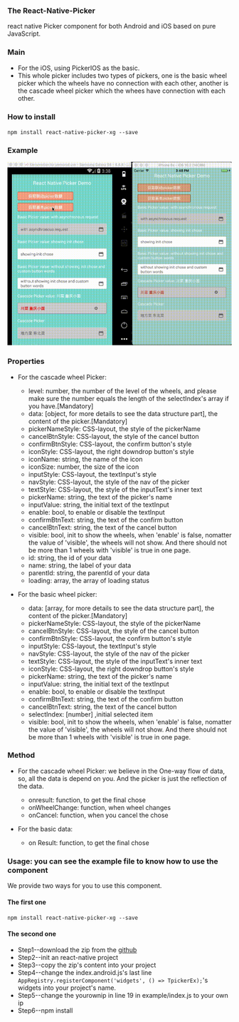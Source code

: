 ### The React-Native-Picker

react native Picker component for both Android and iOS based on pure JavaScript.

### Main 
* For the iOS, using PickerIOS as the basic.
* This whole picker includes two types of pickers, one is the basic wheel picker which the wheels have no connection with each other, another is the cascade wheel picker which the whees have connection with each other.

### How to install
```
npm install react-native-picker-xg --save
```
### Example
![image](https://raw.githubusercontent.com/lulutia/images/master/react-native-components/Screen-Capture-50.gif)

### Properties 
  * For the cascade wheel Picker:
     * level: number, the number of the level of the wheels, and please make sure the number equals the length of the selectIndex's array if you have.[Mandatory]
     * data: [object, for more details to see the data structure part], the content of the picker.[Mandatory]
     * pickerNameStyle: CSS-layout, the style of the pickerName
     * cancelBtnStyle: CSS-layout, the style of the cancel button
     * confirmBtnStyle: CSS-layout, the confirm button's style
     * iconStyle: CSS-layout, the right downdrop button's style
     * iconName: string, the name of the icon
     * iconSize: number, the size of the icon
     * inputStyle: CSS-layout, the textInput's style
     * navStyle: CSS-layout, the style of the nav of the picker
     * textStyle: CSS-layout, the style of the inputText's inner text
     * pickerName: string, the text of the picker's name
     * inputValue: string, the initial text of the textInput
     * enable: bool, to enable or disable the textInput
     * confirmBtnText: string, the text of the confirm button
     * cancelBtnText: string, the text of the cancel button
     * visible: bool, init to show the wheels, when 'enable' is false, nomatter the value of 'visible', the wheels will not show. And there should not be more than 1 wheels with 'visible' is true in one page.
     * id: string, the id of your data
     * name: string, the label of your data
     * parentId: string, the parentId of your data
     * loading: array, the array of loading status
      
  * For the basic wheel picker:
    * data: [array, for more details to see the data structure part], the content of the picker.[Mandatory]
    * pickerNameStyle: CSS-layout, the style of the pickerName
    * cancelBtnStyle: CSS-layout, the style of the cancel button
    * confirmBtnStyle: CSS-layout, the confirm button's style
    * inputStyle: CSS-layout, the textInput's style
    * navStyle: CSS-layout, the style of the nav of the picker
    * textStyle: CSS-layout, the style of the inputText's inner text
    * iconStyle: CSS-layout, the right downdrop button's style
    * pickerName: string, the text of the picker's name
    * inputValue: string, the initial text of the textInput
    * enable: bool, to enable or disable the textInput
    * confirmBtnText: string, the text of the confirm button
    * cancelBtnText: string, the text of the cancel button
    * selectIndex: [number] ,initial selected item
    * visible: bool, init to show the wheels, when 'enable' is false, nomatter the value of 'visible', the wheels will not show. And there should not be more than 1 wheels with 'visible' is true in one page.
    

### Method
  
  * For the cascade wheel Picker: we believe in the One-way flow of data, so, all the data is depend on you. And the picker is just the reflection of the data.

    * onresult: function, to get the final chose
    * onWheelChange: function, when wheel changes
    * onCancel: function, when you cancel the chose

  * For the basic data:
    * on Result: function, to get the final chose

### Usage: you can see the example file to know how to use the component
We provide two ways for you to use this component.

#### The first one

```
npm install react-native-picker-xg --save
```

#### The second one
* Step1--download the zip from the [github](https://github.com/xgfe/react-native-picker-xg)
* Step2--init an react-native project
* Step3--copy the zip's content into your project
* Step4--change the index.android.js's last line ``AppRegistry.registerComponent('widgets', () => TpickerEx);``'s widgets into your project's name.
* Step5--change the yourownip in line 19 in example/index.js to your own ip
* Step6--npm install

 
